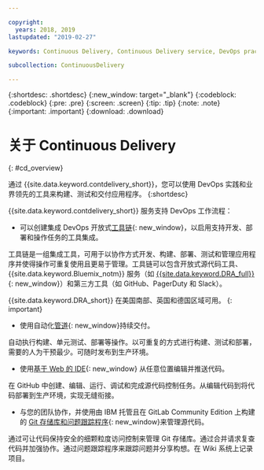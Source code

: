 ```yaml
---

copyright:
  years: 2018, 2019
lastupdated: "2019-02-27"

keywords: Continuous Delivery, Continuous Delivery service, DevOps practices

subcollection: ContinuousDelivery

---
```


{:shortdesc: .shortdesc}
{:new_window: target="_blank"}
{:codeblock: .codeblock}
{:pre: .pre}
{:screen: .screen}
{:tip: .tip}
{:note: .note}
{:important: .important}
{:download: .download}


# 关于 Continuous Delivery
{: #cd_overview}

通过 {{site.data.keyword.contdelivery_short}}，您可以使用 DevOps 实践和业界领先的工具来构建、测试和交付应用程序。
{:shortdesc}

{{site.data.keyword.contdelivery_short}} 服务支持 DevOps 工作流程：

 * 可以创建集成 DevOps 开放式[工具链](/docs/services/ContinuousDelivery?topic=ContinuousDelivery-toolchains_about){: new_window}，以启用支持开发、部署和操作任务的工具集成。

  工具链是一组集成工具，可用于以协作方式开发、构建、部署、测试和管理应用程序并使得操作可重复使用且更易于管理。工具链可以包含开放式源代码工具、{{site.data.keyword.Bluemix_notm}} 服务（如 [{{site.data.keyword.DRA_full}}](/docs/services/ContinuousDelivery?topic=ContinuousDelivery-di_working){: new_window}）和第三方工具（如 GitHub、PagerDuty 和 Slack）。 
  
  {{site.data.keyword.DRA_short}} 在美国南部、英国和德国区域可用。
  {: important}

 * 使用自动化[管道](/docs/services/ContinuousDelivery?topic=ContinuousDelivery-deliverypipeline_about){: new_window}持续交付。

  自动执行构建、单元测试、部署等操作。以可重复的方式进行构建、测试和部署，需要的人为干预最少。可随时发布到生产环境。

 * 使用[基于 Web 的 IDE](/docs/services/ContinuousDelivery?topic=ContinuousDelivery-web_ide){: new_window} 从任意位置编辑并推送代码。

  在 GitHub 中创建、编辑、运行、调试和完成源代码控制任务。从编辑代码到将代码部署到生产环境，实现无缝衔接。 
  
 * 与您的团队协作，并使用由 IBM 托管且在 GitLab Community Edition 上构建的 [Git 存储库和问题跟踪程序](/docs/services/ContinuousDelivery?topic=ContinuousDelivery-git_working#git_working){: new_window}来管理源代码。

  通过可让代码保持安全的细颗粒度访问控制来管理 Git 存储库。通过合并请求复查代码并加强协作。通过问题跟踪程序来跟踪问题并分享构想。在 Wiki 系统上记录项目。
